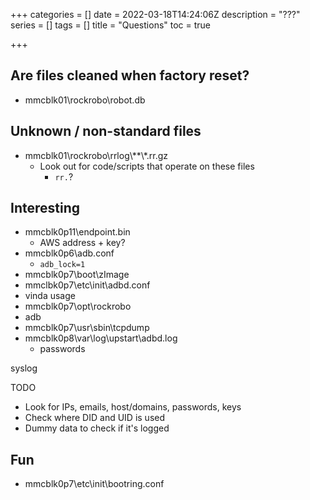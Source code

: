 +++
categories = []
date = 2022-03-18T14:24:06Z
description = "???"
series = []
tags = []
title = "Questions"
toc = true

+++
## Are files cleaned when factory reset?

* mmcblk01\\rockrobo\\robot.db

## Unknown / non-standard files

* mmcblk01\\rockrobo\\rrlog\\**\\*.rr.gz
  * Look out for code/scripts that operate on these files
    * `rr.`?

## Interesting

* mmcblk0p11\\endpoint.bin
  * AWS address + key?
* mmcblk0p6\\adb.conf
  * `adb_lock=1`
* mmcblk0p7\\boot\\zImage
* mmclbk0p7\\etc\\init\\adbd.conf
* vinda usage
* mmcblk0p7\\opt\\rockrobo
* adb
* mmcblk0p7\\usr\\sbin\\tcpdump
* mmcblk0p8\\var\\log\\upstart\\adbd.log
  * passwords

syslog

TODO

* Look for IPs, emails, host/domains, passwords, keys
* Check where DID and UID is used
* Dummy data to check if it's logged

## Fun

* mmcblk0p7\\etc\\init\\bootring.conf
